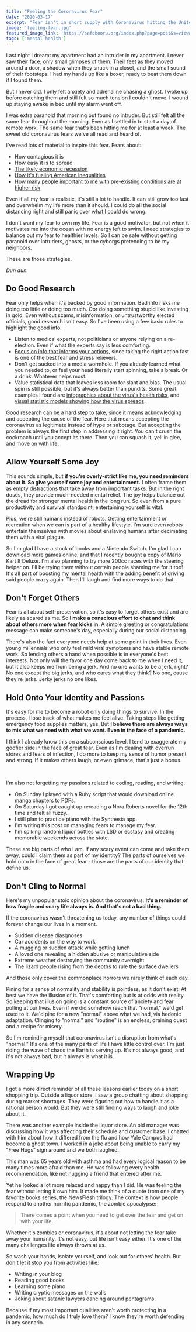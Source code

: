 ```yaml
---
title: "Feeling the Coronavirus Fear"
date: "2020-03-17"
excerpt: "Fear isn't in short supply with Coronavirus hitting the United States. For me, hygiene and social distancing are easier than managing the fear."
image: 'feeling-fear.jpg'
featured_image_link: 'https://safebooru.org/index.php?page=post&s=view&id=312338'
tags: ['mental health']
---
```


Last night I dreamt my apartment had an intruder in my apartment. I never saw their face, only small glimpses of them. Their feet as they moved around a door, a shadow when they snuck in a closet, and the small sound of their footsteps. I had my hands up like a boxer, ready to beat them down if I found them.

But I never did. I only felt anxiety and adrenaline chasing a ghost. I woke up before catching them and still felt so much tension I couldn't move. I wound up staying awake in bed until my alarm went off.

I was extra paranoid that morning but found no intruder. But still felt all the same fear throughout the morning. Even as I settled in to start a day of remote work. The same fear that's been hitting me for at least a week. The sweet old coronavirus fears we've all read and heard of.

I've read lots of material to inspire this fear. Fears about:

* How contagious it is
* How easy it is to spread
* [The likely economic recession](https://www.reuters.com/article/uk-health-coronavirus-stocks-economy-usa-idUSKBN2140IA)
* [How it's fueling American inequalities](https://www.nytimes.com/2020/03/15/world/europe/coronavirus-inequality.html)
* [How many people important to me with pre-existing conditions are at higher risk](https://news.yahoo.com/diabetics-tom-hanks-could-higher-134643096.html)

Even if all my fear is realistic, it's still a lot to handle. It can still grow too fast and overwhelm my life more than it should. I could do all the social distancing right and still panic over what I could do wrong.

I don't want my fear to own my life. Fear is a good motivator, but not when it motivates me into the ocean with no energy left to swim. I need strategies to balance out my fear to healthier levels. So I can be safe without getting paranoid over intruders, ghosts, or the cyborgs pretending to be my neighbors.

These are those strategies.

_Dun dun._

## Do Good Research

Fear only helps when it's backed by good information. Bad info risks me doing too little or doing too much. Oor doing something stupid like investing in gold. Even without scams, misinformation, or untrustworthy elected officials, good research isn't easy. So I've been using a few basic rules to highlight the good info.

* Listen to medical experts, not politicians or anyone relying on a re-election. Even if what the experts say is less comforting.
* [Focus on info that informs your actions](https://twitter.com/yaneerbaryam/status/1239387200766304257/photo/1), since taking the right action fast is one of the best fear and stress relievers.
* Don't get sucked into a media wormhole. If you already learned what you needed to, or feel your head literally start spinning, take a break. Or a drink. Whatever helps most.
* Value statistical data that leaves less room for slant and bias. The usual spin is still possible, but it's always better than pundits. Some great examples I found are [infographics about the virus's health risks](https://informationisbeautiful.net/visualizations/covid-19-coronavirus-infographic-datapack/), and [visual statistic models showing how the virus spreads](https://www.washingtonpost.com/graphics/2020/world/corona-simulator/).

Good research can be a hard step to take, since it means acknowledging and accepting the cause of the fear. Here that means accepting the coronavirus as legitimate instead of hype or sabotage. But accepting the problem is always the first step in addressing it right. You can't crush the cockroach until you accept its there. Then you can squash it, yell in glee, and move on with life.

## Allow Yourself Some Joy

This sounds simple, but **if you're overly-strict like me, you need reminders about it. So give yourself some joy and entertainment.** I often frame them as empty distractions that take away from important tasks. But in the right doses, they provide much-needed mental relief. The joy helps balance out the dread for stronger mental health in the long run. So even from a pure productivity and survival standpoint, entertaining yourself is vital.

Plus, we're still humans instead of robots. Getting entertainment or recreation when we can is part of a healthy lifestyle. I'm sure even robots entertain themselves with movies about enslaving humans after decimating them with a viral plague.

So I'm glad I have a stock of books and a Nintendo Switch. I'm glad I can download more games online, and that I recently bought a copy of Mario Kart 8 Deluxe. I'm also planning to try more 200cc races with the steering helper on. I'll be trying them without certain people shaming me for it too! It's all part of boosting my mental health with the adding benefit of driving said people crazy again. Then I'll laugh and find more ways to do that.

## Don't Forget Others

Fear is all about self-preservation, so it's easy to forget others exist and are likely as scared as me. So **I make  a conscious effort to chat and think about others more when fear kicks in**. A simple greeting or congratulations message can make someone's day, especially during our social distancing.

There's also the fact everyone needs help at some point in their lives. Even young millennials who only feel mild viral symptoms and have stable remote work. So lending others a hand when possible is in everyone's best interests. Not only will the favor one day come back to me when I need it, but it also keeps me from being a jerk. And no one wants to be a jerk, right? No one except the big jerks, and who cares what they think? No one, cause they're jerks. Jerky jerks no one likes.

## Hold Onto Your Identity and Passions

It's easy for me to become a robot only doing things to survive. In the process, I lose track of what makes me feel alive. Taking steps like getting emergency food supplies matters, yes. But **I believe there are always ways to mix what we need with what we want. Even in the face of a pandemic.**

I think I already know this on a subconscious level. I tend to exaggerate my goofier side in the face of great fear. Even as I'm dealing with overrun stores and fears of infection, I do more to keep my sense of humor present and strong. If it makes others laugh, or even grimace, that's just a bonus.

<img alt="" src="/assets/images/posts/feeling-fear/blood-oath.png" class="block mx-auto md--width-75" />

<img alt="" src="/assets/images/posts/feeling-fear/chaos-consent.jpeg" class="block mx-auto md--width-75" />

<img alt="" src="/assets/images/posts/feeling-fear/happy-face.jpeg" class="block mx-auto md--width-75" />

<img alt="" src="/assets/images/posts/feeling-fear/trail-mix.jpeg" class="block mx-auto md--width-75" />

<img alt="" src="/assets/images/posts/feeling-fear/bitch-closed.jpeg" class="block mx-auto md--width-75" />

I'm also not forgetting my passions related to coding, reading, and writing.

* On Sunday I played with a Ruby script that would download online manga chapters to PDFs.
* On Saturday I got caught up rereading a Nora Roberts novel for the 12th time and felt all fuzzy.
* I still plan to practice piano with the Synthesia app.
* I'm writing this post on managing fears to manage my fear.
* I'm spiking random liquor bottles with LSD or ecstasy and creating memorable weekends across the state.

These are big parts of who I am. If any scary event can come and take them away, could I claim them as part of my identity? The parts of ourselves we hold onto in the face of great fear - those are the parts of our identity that define us.

## Don't Cling to Normal

Here's my unpopular stoic opinion about the coronavirus. **It's a reminder of how fragile and scary life always is. And that's not a bad thing.**

If the coronavirus wasn't threatening us today, any number of things could forever change our lives in a moment.

* Sudden disease diasgnoses
* Car accidents on the way to work
* A mugging or sudden attack while getting lunch
* A loved one revealing a hidden abusive or manipulative side
* Extreme weather destroying the community overnight
* The lizard people rising from the depths to rule the surface dwellers

And those only cover the commonplace horrors we rarely think of each day.

Pining for a sense of normality and stability is pointless, as it don't exist. At best we have the illusion of it. That's comforting but is at odds with reality. So keeping that illusion going is a constant source of anxiety and fear pulling at our lives. Even if we did somehow reach that "normal," we'd get used to it. We'd pine for a new "normal" above what we had, via hedonic adaptation. Clinging to "normal" and "routine" is an endless, draining quest and a recipe for misery.

So I'm reminding myself that coronavirus isn't a disruption from what's "normal." It's one of the many parts of life I have little control over. I'm just riding the wave of chaos the Earth is serving up. It's not always good, and it's not always bad, but it always is what it is.

## Wrapping Up

I got a more direct reminder of all these lessons earlier today on a short shopping trip. Outside a liquor store, I saw a group chatting about shopping during market shortages. They were figuring out how to handle it as a rational person would. But they were still finding ways to laugh and joke about it.

There was another example inside the liquor store. An old manager was discussing how it was affecting their schedule and customer base. I chatted with him about how it differed from the flu and how Yale Campus had become a ghost town. I worked in a joke about being unable to carry my "Free Hugs" sign around and we both laughed.

This man was 65 years old with asthma and had every logical reason to be many times more afraid than me. He was following every health recommendation, like not hugging a friend that entered after me.

Yet he looked a lot more relaxed and happy than I did. He was feeling the fear without letting it own him. It made me think of a quote from one of my favorite books series, the NewsFlesh trilogy. The context is how people respond to another horrific pandemic, the zombie apocalypse:

> There comes a point when you need to get over the fear and get on with your life.

Whether it's zombies or coronavirus, it's about not letting the fear take away your humanity. It's not easy, but life isn't easy either. It's one of the many challenges life always throws at us.

So wash your hands, isolate yourself, and look out for others' health. But don't let it stop you from activities like:

* Writing in your blog
* Reading good books
* Learning some piano
* Writing cryptic messages on the walls
* Joking about satanic lawyers dancing around pentagrams.

Because if my most important qualities aren't worth protecting in a pandemic, how much do I truly love them? I know they're worth defending in any scenario.
